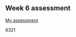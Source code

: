 ## Week 6 assessment

[My assessment](https://repl.it/@Sophiaaoo/DarkvioletParallelTruetype)


8321
